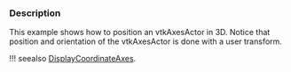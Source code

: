 ### Description

This example shows how to position an vtkAxesActor in 3D. Notice that position and orientation of the vtkAxesActor is done with a user transform.

!!! seealso
    [DisplayCoordinateAxes](../../Visualization/DisplayCoordinateAxes).
